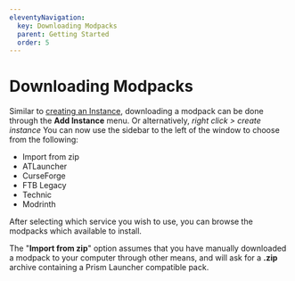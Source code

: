 ```yaml
---
eleventyNavigation:
  key: Downloading Modpacks
  parent: Getting Started
  order: 5
---
```


# Downloading Modpacks

Similar to [creating an Instance](../create-instance), downloading a modpack can be done through the **Add Instance** menu. Or alternatively, *right click > create instance*
You can now use the sidebar to the left of the window to choose from the following:

* Import from zip
* ATLauncher
* CurseForge
* FTB Legacy
* Technic
* Modrinth

After selecting which service you wish to use, you can browse the modpacks which available to install.

The "**Import from zip**" option assumes that you have manually downloaded a modpack to your computer through other means, and will ask for a **.zip** archive containing a Prism Launcher compatible pack.
